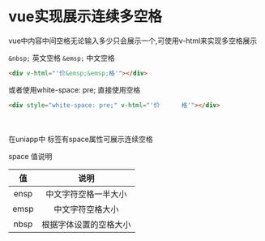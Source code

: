 # vue实现展示连续多空格
 
 vue中内容中间空格无论输入多少只会展示一个,可使用v-html来实现多空格展示

`&nbsp;` 英文空格 `&emsp;` 中文空格

```html
<div v-html="'价&emsp;&emsp;格'"></div>
```

或者使用white-space: pre; 直接使用空格
```html
<div style="white-space: pre;" v-html="'价      格'"></div>
```
　　

在uniapp中 <text>标签有space属性可展示连续空格

space 值说明

|值|说明|
|:-:|:-:|
|ensp|	中文字符空格一半大小|
|emsp	|中文字符空格大小|
|nbsp|	根据字体设置的空格大小|
